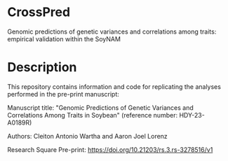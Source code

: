 # CrossPred
 Genomic predictions of genetic variances and correlations among traits: empirical validation within the SoyNAM
# Description
This repository contains information and code for replicating the analyses performed in the pre-print manuscript:

Manuscript title: "Genomic Predictions of Genetic Variances and Correlations Among Traits in Soybean" (reference number: HDY-23-A0189R)

Authors: Cleiton Antonio Wartha and Aaron Joel Lorenz

Research Square Pre-print: https://doi.org/10.21203/rs.3.rs-3278516/v1

